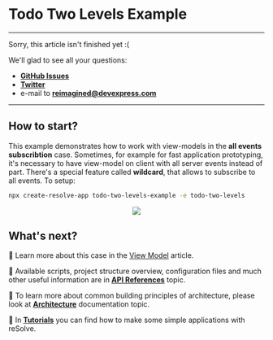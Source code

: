 # **Todo Two Levels Example**

-------------------------------------------------------------------------
Sorry, this article isn't finished yet :(
    
We'll glad to see all your questions:
* [**GitHub Issues**](https://github.com/reimagined/resolve/issues)
* [**Twitter**](https://twitter.com/resolvejs)
* e-mail to **reimagined@devexpress.com**
-------------------------------------------------------------------------

## How to start?

This example demonstrates how to work with view-models in the **all events subscribtion** case. Sometimes, for example for fast application prototyping, it's necessary to have view-model on client with all server events instead of part. There's a special feature called **wildcard**, that allows to subscribe to all events. To setup:

```bash
npx create-resolve-app todo-two-levels-example -e todo-two-levels
```

<p align="center"><img src="https://github.com/reimagined/resolve/blob/feature/new_readme/readme-todo-two-levels-example.png"></p>

## What's next?

📑 Learn more about this case in the [View Model](https://github.com/reimagined/resolve/blob/master/docs/View%20Model.md) article.

📑 Available scripts, project structure overview, configuration files and much other useful information are in [**API References**](https://github.com/reimagined/resolve/blob/master/docs/API%20References.md) topic.

📑 To learn more about common building principles of architecture, please look at [**Architecture**](https://github.com/reimagined/resolve/blob/master/docs/Architecture.md) documentation topic.

📑 In [**Tutorials**](https://github.com/reimagined/resolve/tree/master/docs/Tutorials) you can find how to make some simple applications with reSolve.










